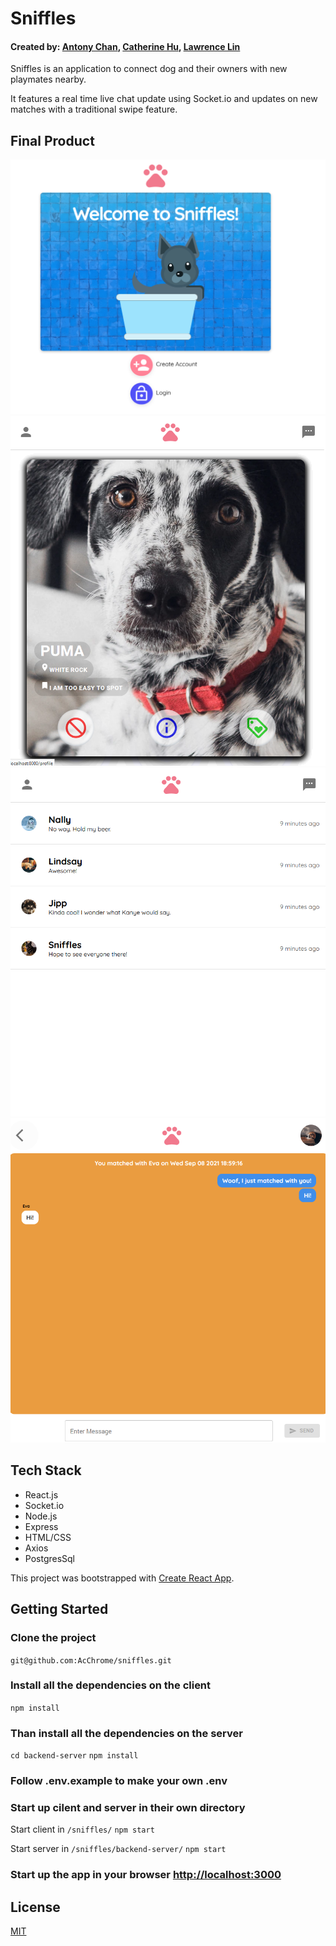 # Sniffles
#### Created by: [Antony Chan](https://github.com/AcChrome), [Catherine Hu](https://github.com/cthu97), [Lawrence Lin](https://github.com/lawwwlin)

Sniffles is an application to connect dog and their owners with new playmates nearby. 

It features a real time live chat update using Socket.io and updates on new matches with a traditional swipe feature.

## Final Product 

![Home page](https://github.com/AcChrome/sniffles/blob/master/images/home.png)
![Candidates page](https://github.com/AcChrome/sniffles/blob/master/images/candidates.png)
![Messages List](https://github.com/AcChrome/sniffles/blob/master/images/ML.png)
![Messages](https://github.com/AcChrome/sniffles/blob/master/images/Messages.png)


## Tech Stack

* React.js
* Socket.io
* Node.js
* Express
* HTML/CSS
* Axios
* PostgresSql

This project was bootstrapped with [Create React App](https://github.com/facebook/create-react-app).

## Getting Started

### Clone the project

`git@github.com:AcChrome/sniffles.git`

### Install all the dependencies on the client

`npm install`

### Than install all the dependencies on the server

`cd backend-server`
`npm install`

### Follow .env.example to make your own .env

### Start up cilent and server in their own directory

Start client in `/sniffles/`
`npm start`

Start server in `/sniffles/backend-server/`
`npm start`

### Start up the app in your browser [http://localhost:3000](http://localhost:3000)


## License

[MIT](https://choosealicense.com/licenses/mit/)
